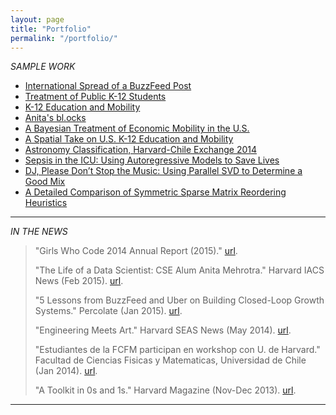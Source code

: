 ```yaml
---
layout: page
title: "Portfolio"
permalink: "/portfolio/"
---
```


*SAMPLE WORK*
* [International Spread of a BuzzFeed Post](https://github.com/anitameh/BFInternationalPosts)
* [Treatment of Public K-12 Students](https://github.com/anitameh/rest-secl-k12education)
* [K-12 Education and Mobility](https://github.com/anitameh/cs171-finalproject-mehrotra-anita)
* [Anita's bl.ocks](https://bl.ocks.org/anitameh)
* [A Bayesian Treatment of Economic Mobility in the U.S.](http://amcapstone.wordpress.com/)
* [A Spatial Take on U.S. K-12 Education and Mobility](https://github.com/anitameh/anitameh.github.io/blob/master/assets/pdfs/(2014)%20Spatial%20take%20on%20K12%20education.pdf)
* [Astronomy Classification, Harvard-Chile Exchange 2014](http://bit.ly/1bvWmo6)
* [Sepsis in the ICU: Using Autoregressive Models to Save Lives](https://github.com/anitameh/anitameh.github.io/blob/master/assets/pdfs/(2013)%20ICU%20sepsis%20poster.pdf)
* [DJ, Please Don’t Stop the Music: Using Parallel SVD to Determine a Good Mix](https://cs205svdmusic.wordpress.com/)
* [A Detailed Comparison of Symmetric Sparse Matrix Reordering Heuristics](https://github.com/anitameh/anitameh.github.io/blob/master/assets/pdfs/(2014)%20A%20detailed%20comparison%20of%20symmetric%20sparse%20matrix%20reordering%20heuristics.pdf)

<!-- ***

*SPEAKING & PUBLICATIONS*
* Strata + HadoopWorld 2015
* [Grace Hopper Conference 2015](https://ghc.anitab.org/wp-content/uploads/sites/2/2016/02/2015-ghc-program-addendum.pdf), [Speaker](https://ghc.anitab.org/community-blog-ghc/virality-at-buzzfeed-anita-mehrotra/)
* !!Con 2015, Co-speaker: [url](http://bangbangcon.com/2015/speakers.html), [video](https://www.youtube.com/watch?v=6a7jJVvaxh0)
* Mehrotra, Anita. "U.S. Education, Mobility and Bayes," *NESS*. *April 2014*.
* Mehrotra, Anita. "To host or not to host? A comparison study on the long-run impact of the Olympic Games," pp61-92. *MJB*. *September 2012*. [url](http://ckl.282.myftpupload.com/wp-content/uploads/2019/02/Fall2012.pdf)
* Mehrotra, Anita; Nguyen, A., Mohan, V., Blumenstock, J. "The role of gender in mobile phone use: Quantitative evidence from Rwanda," *Information and Communication Technologies in Development, ACM Proceedings.* March 2012. [url](http://dl.acm.org/citation.cfm?id=2160710) -->

***

*IN THE NEWS*

> "Girls Who Code 2014 Annual Report (2015)." [url](https://girlswhocode.com/2014report/).
>
> "The Life of a Data Scientist: CSE Alum Anita Mehrotra." Harvard IACS News (Feb 2015). [url](https://iacs.seas.harvard.edu/news/life-data-scientist-cse-alum-anita-mehrotra).
>
> "5 Lessons from BuzzFeed and Uber on Building Closed-Loop Growth Systems." Percolate (Jan 2015). [url](https://blog.percolate.com/2015/01/5-lessons-buzzfeed-uber-building-closed-loop-growth-systems/).
>
> "Engineering Meets Art." Harvard SEAS News (May 2014). [url](http://www.seas.harvard.edu/news/2014/05/engineering-meets-art).
>
> "Estudiantes de la FCFM participan en workshop con U. de Harvard." Facultad de Ciencias Fisicas y Matematicas, Universidad de Chile (Jan 2014). [url](http://ingenieria.uchile.cl/noticias/98323/estudiantes-de-la-fcfm-participan-en-workshop-con-u-de-harvard).
>
> "A Toolkit in 0s and 1s." Harvard Magazine (Nov-Dec 2013). [url](http://harvardmagazine.com/2013/11/a-toolkit-in-0s-and-1s).

***